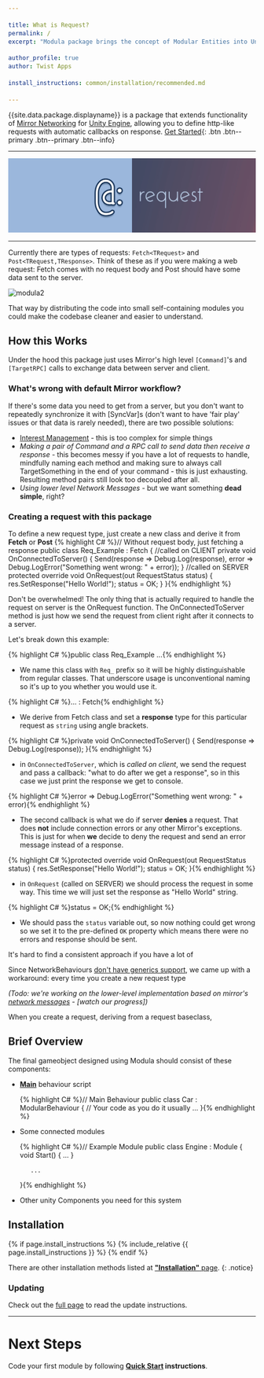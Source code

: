 ```yaml
---

title: What is Request?
permalink: /
excerpt: "Modula package brings the concept of Modular Entities into Unity Engine."

author_profile: true
author: Twist Apps

install_instructions: common/installation/recommended.md

---
```


{{site.data.package.displayname}} is a package that extends functionality of [Mirror Networking](https://mirror-networking.com/) for [Unity Engine](https://unity.com), allowing you to define http-like requests
with automatic callbacks on response.
[Get Started](#installation){: .btn .btn--primary .btn--primary .btn--info}

---
![logo](/assets/img/request-banner2.jpg)

---

Currently there are types of requests: `Fetch<TRequest>` and `Post<TRequest,TResponse>`.
Think of these as if you were making a web request: Fetch comes with no request body and Post should have some data sent to the server.

![modula2](https://user-images.githubusercontent.com/26601205/157162945-b4b174e2-c7ce-4d8c-af3d-d07a0f27f20b.gif)

That way by distributing the code into small self-containing modules you could make the codebase cleaner and easier to understand.

## How this Works
Under the hood this package just uses Mirror's high level `[Command]`'s and `[TargetRPC]` calls to exchange data between server and client.

### What's wrong with default Mirror workflow?
If there's some data you need to get from a server, but you don't want to repeatedly synchronize it with [SyncVar]s (don't want to have 'fair play' issues
or that data is rarely needed), there are two possible solutions:
- [Interest Management](https://mirror-networking.gitbook.io/docs/interest-management/custom) - this is too complex for simple things
- *Making a pair of Command and a RPC call to send data then receive a response* - this becomes messy if you have a lot of requests to handle,
mindfully naming each method and making sure to always call TargetSomething in the end of your command - this is just exhausting. Resulting method pairs still look too decoupled after all.
- *Using lower level Network Messages* - but we want something **dead simple**, right?

### Creating a request with this package

To define a new request type, just create a new class and derive it from **Fetch** or **Post**
{% highlight C# %}// Without request body, just fetching a response
public class Req_Example : Fetch<string>
{
    //called on CLIENT
    private void OnConnectedToServer()
    {
        Send(response => Debug.Log(response),
        error => Debug.LogError("Something went wrong: " + error));
    }
    //called on SERVER
    protected override void OnRequest(out RequestStatus status)
    {
        res.SetResponse("Hello World!");
        status = OK;
    }
}{% endhighlight %}

Don't be overwhelmed! The only thing that is actually required to handle the request on server is the OnRequest function.
The OnConnectedToServer method is just how we send the request from client right after it connects to a server.

Let's break down this example:

{% highlight C# %}public class Req_Example ...{% endhighlight %}

- We name this class with `Req_` prefix so it will be highly distinguishable from regular classes. 
That underscore usage is unconventional naming so it's up to you whether you would use it.

{% highlight C# %}... : Fetch<string>{% endhighlight %}

- We derive from Fetch class and set a **response** type for this particular request as `string` using angle brackets.
  
{% highlight C# %}private void OnConnectedToServer()
{
    Send(response => Debug.Log(response)); 
}{% endhighlight %}

- in `OnConnectedToServer`, which is *called on client*, we send the request and pass a callback: "what to do after we get a response",
so in this case we just print the response we get to console.

{% highlight C# %}error => Debug.LogError("Something went wrong: " + error){% endhighlight %}

- The second callback is what we do if server **denies** a request. That does **not** include connection errors or any other Mirror's exceptions.
This is just for when **we** decide to deny the request and send an error message instead of a response.

{% highlight C# %}protected override void OnRequest(out RequestStatus status)
{
    res.SetResponse("Hello World!");
    status = OK;
}{% endhighlight %}

- in `OnRequest` (called on SERVER) we should process the request in some way. This time we will just set the response as "Hello World" string.

{% highlight C# %}status = OK;{% endhighlight %}

- We should pass the `status` variable out, so now nothing could get wrong so we set it to the pre-defined `OK` property which means there were no errors and response should be sent.


It's hard to find a consistent approach if you have a lot of 

Since NetworkBehaviours [don't have generics support](https://github.com/vis2k/Mirror/issues/1260), we came up with
a workaround: every time you create a new request type

*(Todo: we're working on the lower-level implementation based on mirror's [network messages](https://mirror-networking.gitbook.io/docs/guides/communications/network-messages) - 
[watch our progress])*

When you create a request, deriving from a request baseclass, 

## Brief Overview

The final gameobject designed using Modula should consist of these components:

- **[Main](/module-features#main-)** behaviour script

    
    {% highlight C# %}// Main Behaviour
    public class Car : ModularBehaviour
    {
         // Your code as you do it usually
         ...
    }{% endhighlight %}

- Some connected modules


    {% highlight C# %}// Example Module
    public class Engine : Module 
     {
         void Start() { ... }
         
         ...
     }{% endhighlight %}

- Other unity Components you need for this system

## Installation
{% if page.install_instructions %}
  {% include_relative {{ page.install_instructions }} %}
{% endif %}

There are other installation methods listed at [**"Installation"** page](/install#2-download-from-asset-store).
{: .notice}

### Updating
Check out the [full page](/install#updating) to read the update instructions.

---
# Next Steps
Code your first module by following **[Quick Start](/quick-start) instructions**.